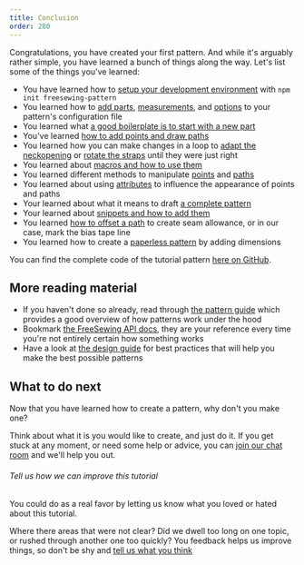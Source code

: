 ```yaml
---
title: Conclusion
order: 280
---
```


Congratulations, you have created your first pattern. And while it's arguably rather simple, 
you have learned a bunch of things along the way. Let's list some of the things you've learned:

 - You have learned how to [setup your development environment](/tutorials/pattern-design/create-freesewing-pattern) with `npm init freesewing-pattern`
 - You learned how to [add parts](/tutorials/pattern-design/your-first-part), [measurements](/tutorials/pattern-design/adding-measurements), and [options](/tutorials/pattern-design/adding-options) to your pattern's configuration file
 - You learned what [a good boilerplate is to start with a new part](/tutorials/pattern-design/part-structure)
 - You've learned [how to add points and draw paths](/tutorials/pattern-design/constructing-the-neck-opening)
 - You learned how you can make changes in a loop to [adapt the neckopening](/tutorials/pattern-design/fitting-the-neck-opening) or [rotate the straps](/tutorials/pattern-design/avoiding-overlap) until they were just right
 - You learned about [macros and how to use them](/tutorials/pattern-design/creating-the-closure)
 - You learned different methods to manipulate [points](/reference/api/point/) and [paths](/reference/api/path/)
 - You learned about using [attributes](/reference/api/attributes/) to influence the appearance of points and paths
 - Your learned about what it means to draft [a complete pattern](/tutorials/pattern-design/completing-your-pattern)
 - Your learned about [snippets and how to add them](/tutorials/pattern-design/completing-your-pattern#adding-snippets)
 - You learned [how to offset a path](/tutorials/pattern-design/completing-your-pattern#seam-allowance) to create seam allowance, or in our case, mark the bias tape line
 - You learned how to create a [paperless pattern](/tutorials/pattern-design/paperless-bib) by adding dimensions

You can find the complete code of the tutorial pattern [here on GitHub](https://github.com/freesewing/freesewing/blob/develop/packages/tutorial/src/bib.js).

## More reading material

 - If you haven't done so already, read through [the pattern guide](/guides/patterns/) which provides a good overview of how patterns work under the hood
 - Bookmark [the FreeSewing API docs](/reference/api/), they are your reference every time you're not entirely certain how something works
 - Have a look at [the design guide](/guides/best-practices/) for best practices that will help you make the best possible patterns

## What to do next

Now that you have learned how to create a pattern, why don't you make one?

Think about what it is you would like to create, and just do it. If you get stuck at any moment,
or need some help or advice, you can [join our chat room](https://discord.freesewing.org/) and we'll help you out.

<Note>

###### Tell us how we can improve this tutorial

You could do as a real favor by letting us know what you loved or hated about this tutorial.

Where there areas that were not clear? Did we dwell too long on one topic, or rushed through another one too quickly?
You feedback helps us improve things, so don't be shy and [tell us what you think](https://chat.freesewing.org/)

</Note>

